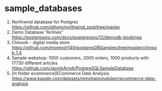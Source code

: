 # sample_databases

1. Northwind database for Postgres https://github.com/pthom/northwind_psql/tree/master
2. Demo Database “Airlines” https://postgrespro.com/docs/postgrespro/12/demodb-bookings
3. Chinook - digital media store https://github.com/morenoh149/postgresDBSamples/tree/master/chinook-1.4
4. Sample webshop: 1000 customers, 2000 orders, 1000 products with 17730 different articles https://github.com/JannikArndt/PostgreSQLSampleDatabase
5. [in folder ecommerce]ECommerce Data Analysis https://www.kaggle.com/datasets/mmohaiminulislam/ecommerce-data-analysis
